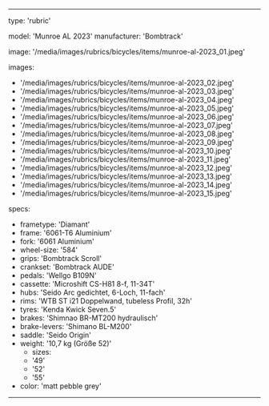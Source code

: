 ---

type: 'rubric'


model: 'Munroe AL 2023'
manufacturer: 'Bombtrack'

image: '/media/images/rubrics/bicycles/items/munroe-al-2023_01.jpeg'

images:
  - '/media/images/rubrics/bicycles/items/munroe-al-2023_02.jpeg'
  - '/media/images/rubrics/bicycles/items/munroe-al-2023_03.jpeg'
  - '/media/images/rubrics/bicycles/items/munroe-al-2023_04.jpeg'
  - '/media/images/rubrics/bicycles/items/munroe-al-2023_05.jpeg'
  - '/media/images/rubrics/bicycles/items/munroe-al-2023_06.jpeg'
  - '/media/images/rubrics/bicycles/items/munroe-al-2023_07.jpeg'
  - '/media/images/rubrics/bicycles/items/munroe-al-2023_08.jpeg'
  - '/media/images/rubrics/bicycles/items/munroe-al-2023_09.jpeg'
  - '/media/images/rubrics/bicycles/items/munroe-al-2023_10.jpeg'
  - '/media/images/rubrics/bicycles/items/munroe-al-2023_11.jpeg'
  - '/media/images/rubrics/bicycles/items/munroe-al-2023_12.jpeg'
  - '/media/images/rubrics/bicycles/items/munroe-al-2023_13.jpeg'
  - '/media/images/rubrics/bicycles/items/munroe-al-2023_14.jpeg'
  - '/media/images/rubrics/bicycles/items/munroe-al-2023_15.jpeg'

specs:
  - frametype: 'Diamant'
  - frame: '6061-T6 Aluminium'
  - fork: '6061 Aluminium'
  - wheel-size: '584'
  - grips: 'Bombtrack Scroll'
  - crankset: 'Bombtrack AUDE'
  - pedals: 'Wellgo B109N'
  - cassette: 'Microshift CS-H81 8-f, 11-34T'
  - hubs: 'Seido Arc gedichtet, 6-Loch, 11-fach'
  - rims: 'WTB ST i21 Doppelwand, tubeless Profil, 32h'
  - tyres: 'Kenda Kwick Seven.5'
  - brakes: 'Shimnao BR-MT200 hydraulisch'
  - brake-levers: 'Shimano BL-M200'
  - saddle: 'Seido Origin'
  - weight: '10,7 kg (Größe 52)'
    - sizes:
    - '49'
    - '52'
    - '55'
  - color: 'matt pebble grey'

---